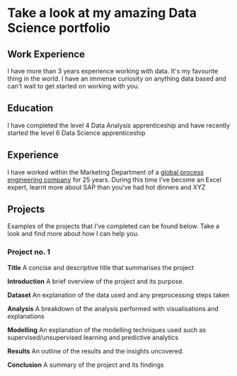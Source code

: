 # Take a look at my amazing Data Science portfolio

## Work Experience
I have more than 3 years experience working with data. It's my favourite thing in the world. I have an immense curiosity on anything data based and can't wait to get started on working with you.

## Education
I have completed the level 4 Data Analysis apprenticeship and have recently started the level 6 Data Science apprenticeship

## Experience
I have worked within the Marketing Department of a [global process engineering company](https://www.uk.endress.com/en)  for 25 years. During this time I've become an Excel expert, learnt more about SAP than you've had hot dinners and XYZ

## Projects
Examples of the projects that I've completed can be found below. Take a look and find more about how I can help you.

### Project no. 1
**Title** A concise and descriptive title that summarises the project

**Introduction** A brief overview of the project and its purpose.

**Dataset** An explanation of the data used and any preprocessing steps taken

**Analysis** A breakdown of the analysis performed with visualisations and explanations

**Modelling** An explanation of the modelling techniques used such as supervised/unsupervised learning and predictive analytics

**Results** An outline of the results and the insights uncovered.

**Conclusion** A summary of the project and its findings

